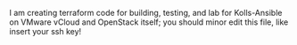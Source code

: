 I am creating terraform code for building, testing, and lab for Kolls-Ansible on VMware vCloud and OpenStack itself; you should minor edit this file, like insert your ssh key!
